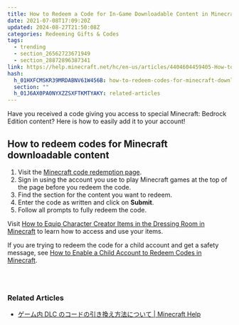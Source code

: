 ```yaml
---
title: How to Redeem a Code for In-Game Downloadable Content in Minecraft
date: 2021-07-08T17:09:20Z
updated: 2024-08-27T21:50:08Z
categories: Redeeming Gifts & Codes
tags:
  - trending
  - section_26562723671949
  - section_28872896387341
link: https://help.minecraft.net/hc/en-us/articles/4404604459405-How-to-Redeem-a-Code-for-In-Game-Downloadable-Content-in-Minecraft
hash:
  h_01HXFCMSKR39MRDABNV61W456B: how-to-redeem-codes-for-minecraft-downloadable-content
  section: ""
  h_01J6AX0PA0NYXZZSXFTKMTYAKY: related-articles
---
```


Have you received a code giving you access to special Minecraft: Bedrock Edition content? Here is how to easily add it to your account!

## How to redeem codes for Minecraft downloadable content

1.  Visit the [Minecraft code redemption page](https://www.minecraft.net/en-us/redeem).
2.  Sign in using the account you use to play Minecraft games at the top of the page before you redeem the code.
3.  Find the section for the content you want to redeem.
4.  Enter the code as written and click on **Submit**.
5.  Follow all prompts to fully redeem the code.

Visit [How to Equip Character Creator Items in the Dressing Room in Minecraft](https://help.minecraft.net/hc/en-us/articles/26601238964621-How-to-Equip-Character-Creator-Items-in-the-Dressing-Room-in-Minecraft) to learn how to access and use your items.

If you are trying to redeem the code for a child account and get a safety message, see [How to Enable a Child Account to Redeem Codes in Minecraft](../Account-Settings/How-to-Enable-a-Child-Account-to-Redeem-Codes-in-Minecraft.md).

###  

### Related Articles

- <u>[ゲーム内 DLC のコードの引き換え方法について \| Minecraft Help](./DLC.md)</u>
